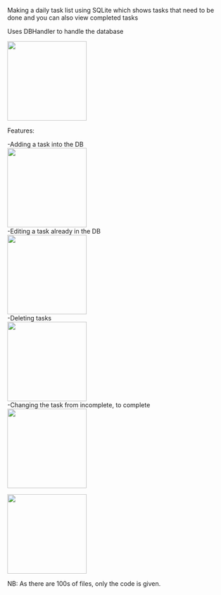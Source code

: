 Making a daily task list using SQLite which shows tasks that need to be done and you can also view completed tasks

Uses DBHandler to handle the database

<img src="https://user-images.githubusercontent.com/64910289/125172571-444ec600-e1dc-11eb-8500-3d515efd38e1.jpg" width="180">

Features:

-Adding a task into the DB <br/>
<img src="https://user-images.githubusercontent.com/64910289/125172576-47e24d00-e1dc-11eb-8c75-a2eea6d8f38b.jpg" width="180"><br/>
-Editing a task already in the DB <br/>
<img src="https://user-images.githubusercontent.com/64910289/125172575-47e24d00-e1dc-11eb-8806-050de657d1cc.jpg" width="180"><br/>
-Deleting tasks <br/>
<img src="https://user-images.githubusercontent.com/64910289/125172574-4749b680-e1dc-11eb-927b-c3523ccc4ea5.jpg" width="180"><br/>
-Changing the task from incomplete, to complete <br/>
<img src="https://user-images.githubusercontent.com/64910289/125172577-487ae380-e1dc-11eb-801c-5a0290a82190.jpg" width="180">

<img src="https://user-images.githubusercontent.com/64910289/125172578-49137a00-e1dc-11eb-8964-dae9ab47621b.jpg" width="180">

NB: As there are 100s of files, only the code is given.
